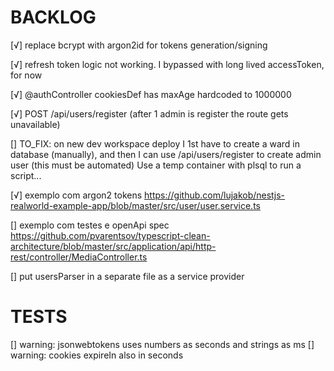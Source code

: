 # BACKLOG

[√] replace bcrypt with argon2id for tokens generation/signing

[√] refresh token logic not working. I bypassed with long lived accessToken, for now

[√] @authController cookiesDef has maxAge hardcoded to 1000000

[√] POST /api/users/register (after 1 admin is register the route gets unavailable)

[] TO_FIX: on new dev workspace deploy I 1st have to create a ward in database (manually), and then I can use /api/users/register to create admin user (this must be automated)
Use a temp container with plsql to run a script...

[√] exemplo com argon2 tokens
https://github.com/lujakob/nestjs-realworld-example-app/blob/master/src/user/user.service.ts

[] exemplo com testes e openApi spec
https://github.com/pvarentsov/typescript-clean-architecture/blob/master/src/application/api/http-rest/controller/MediaController.ts

[] put usersParser in a separate file as a service provider

# TESTS

[] warning: jsonwebtokens uses numbers as seconds and strings as ms
[] warning: cookies expireIn also in seconds
